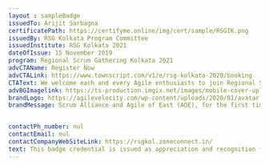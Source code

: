 ```yaml
--- 
layout : sampleBadge 
issuedTo: Arijit Sarbagna
certificatePath: https://certifyme.online/img/cert/sample/RSGIK.png
issuedBy: RSG Kolkata Program Committee
issuedInstitute: RSG Kolkata 2021
dateOfIssue: 15 November 2019
program: Regional Scrum Gathering Kolkata 2021
advCTAName: Register Now
advCTALink: https://www.townscript.com/v1/e/rsg-kolkata-2020/booking
CTAText: We welcome each and every Agile enthusiasts to join Regional Scrum Gathering Kolkata ,29 ,30 Jan 2021
advBGImagelink: https://ts-production.imgix.net/images/mobile-cover-uploaded/17849127-bf08-4c37-bad1-0a31efb04708.jpg 
brandLogo: https://agilevelocity.com/wp-content/uploads/2020/01/avatar.jpg
brandMessage: Scrum Alliance and Agile of East (AOE), for the first time in the history of West Bengal, are hosting the biggest Agile and Scrum gathering in the region. Kolkata is going to witness an extravaganza on Agile events, speeches, games, networking and much more.


contactPh_number: nul
contactEmail: nul
contactCompanyWebSiteLink: https://rsgkol.zoneconnect.in/
text: This badge credential is issued as appreciation and recognition for being a speaker in Regional Scrum Gathering Kolkata 2021
--- 
```


